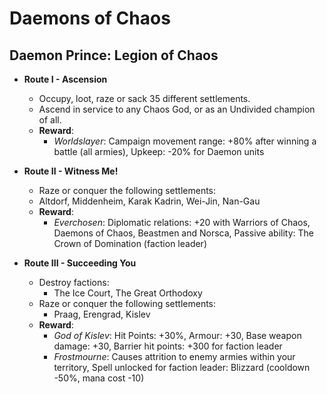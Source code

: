 # Daemons of Chaos

## Daemon Prince: Legion of Chaos

* **Route I - Ascension**
  * Occupy, loot, raze or sack 35 different settlements.
  * Ascend in service to any Chaos God, or as an Undivided champion of all.
  * **Reward**:
    * _Worldslayer_: Campaign movement range: +80% after winning a battle (all armies), Upkeep: -20% for Daemon units

* **Route II - Witness Me!**
   * Raze or conquer the following settlements:
    * Altdorf, Middenheim, Karak Kadrin, Wei-Jin, Nan-Gau
  * **Reward**:
    * _Everchosen_: Diplomatic relations: +20 with Warriors of Chaos, Daemons of Chaos, Beastmen and Norsca, Passive 
    ability: The Crown of Domination (faction leader)

* **Route III - Succeeding You**
  * Destroy factions:
    * The Ice Court, The Great Orthodoxy
  * Raze or conquer the following settlements:
    * Praag, Erengrad, Kislev
  * **Reward**:
    * _God of Kislev_: Hit Points: +30%, Armour: +30, Base weapon damage: +30, Barrier hit points: +300 for faction 
    leader
    * _Frostmourne_: Causes attrition to enemy armies within your territory, Spell unlocked for faction leader: Blizzard 
    (cooldown -50%, mana cost -10)
